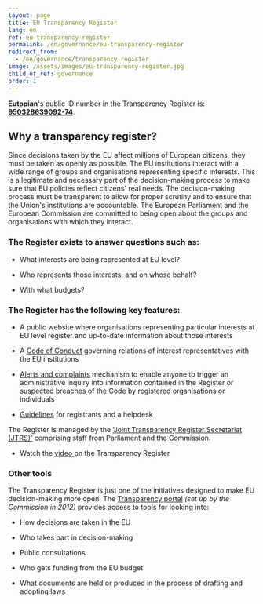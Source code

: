 ```yaml
---
layout: page
title: EU Transparency Register
lang: en
ref: eu-transparency-register
permalink: /en/governance/eu-transparency-register
redirect_from:
  - /en/governance/transparency-register
image: /assets/images/eu-transparency-register.jpg
child_of_ref: governance
order: 1
---
```


**Eutopian**'s public ID number in the Transparency Register is: [**950328639092-74**](https://ec.europa.eu/transparencyregister/public/consultation/displaylobbyist.do?id=950328639092-74&isListLobbyistView=true).

## Why a transparency register?

Since decisions taken by the EU affect millions of European citizens, they must be taken as openly as possible. The EU institutions interact with a wide range of groups and organisations representing specific interests. This is a legitimate and necessary part of the decision-making process to make sure that EU policies reflect citizens' real needs. The decision-making process must be transparent to allow for proper scrutiny and to ensure that the Union's institutions are accountable. The European Parliament and the European Commission are committed to being open about the groups and organisations with which they interact.

### The Register exists to answer questions such as:

-   What interests are being represented at EU level?

-   Who represents those interests, and on whose behalf?

-   With what budgets?

### The Register has the following key features:

-   A public website where organisations representing particular interests at EU level register and up-to-date information about those interests

-   A [Code of Conduct](http://ec.europa.eu/transparencyregister/public/staticPage/displayStaticPage.do?reference=CODE_OF_CONDUCT&locale=en) governing relations of interest representatives with the EU institutions

-   [Alerts and complaints](http://ec.europa.eu/transparencyregister/public/staticPage/displayStaticPage.do?reference=ALERTS_COMPLAINTS&locale=en) mechanism to enable anyone to trigger an administrative inquiry into information contained in the Register or suspected breaches of the Code by registered organisations or individuals

-   [Guidelines](http://ec.europa.eu/transparencyregister/public/staticPage/displayStaticPage.do?reference=GUIDELINES&locale=en) for registrants and a helpdesk

The Register is managed by the ['Joint Transparency Register Secretariat (JTRS)'](http://ec.europa.eu/transparencyregister/public/staticPage/displayStaticPage.do?reference=CONTACT_US&locale=en) comprising staff from Parliament and the Commission.

-   Watch the [video ](http://www.europarltv.europa.eu/en/player.aspx?pid=19e378f8-9ac2-46ce-a894-a5f500bce727)on the Transparency Register

### Other tools

The Transparency Register is just one of the initiatives designed to make EU decision-making more open. The [Transparency portal](http://ec.europa.eu/transparency/index_en.htm) *(set up by the Commission in 2012)* provides access to tools for looking into:

-   How decisions are taken in the EU

-   Who takes part in decision-making

-   Public consultations

-   Who gets funding from the EU budget

-   What documents are held or produced in the process of drafting and adopting laws
